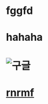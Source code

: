 # fggfd 
# hahaha
# ![구글](http://file.dailian.co.kr/news/201608/news_1470131933_583943_m_1.jpg)

# [rnrmf](https://youtu.be/wP7Hi0me6d4)
